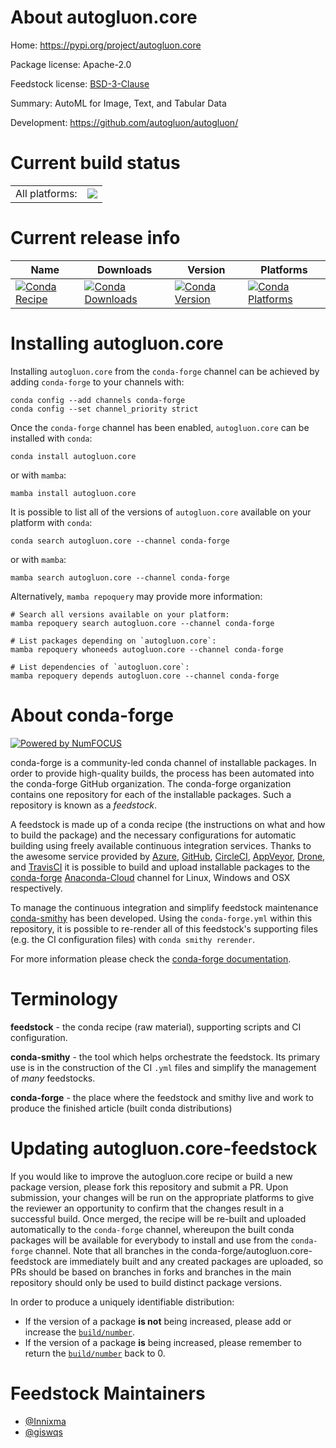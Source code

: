 About autogluon.core
====================

Home: https://pypi.org/project/autogluon.core

Package license: Apache-2.0

Feedstock license: [BSD-3-Clause](https://github.com/conda-forge/autogluon.core-feedstock/blob/main/LICENSE.txt)

Summary: AutoML for Image, Text, and Tabular Data

Development: https://github.com/autogluon/autogluon/

Current build status
====================


<table><tr><td>All platforms:</td>
    <td>
      <a href="https://dev.azure.com/conda-forge/feedstock-builds/_build/latest?definitionId=18444&branchName=main">
        <img src="https://dev.azure.com/conda-forge/feedstock-builds/_apis/build/status/autogluon.core-feedstock?branchName=main">
      </a>
    </td>
  </tr>
</table>

Current release info
====================

| Name | Downloads | Version | Platforms |
| --- | --- | --- | --- |
| [![Conda Recipe](https://img.shields.io/badge/recipe-autogluon.core-green.svg)](https://anaconda.org/conda-forge/autogluon.core) | [![Conda Downloads](https://img.shields.io/conda/dn/conda-forge/autogluon.core.svg)](https://anaconda.org/conda-forge/autogluon.core) | [![Conda Version](https://img.shields.io/conda/vn/conda-forge/autogluon.core.svg)](https://anaconda.org/conda-forge/autogluon.core) | [![Conda Platforms](https://img.shields.io/conda/pn/conda-forge/autogluon.core.svg)](https://anaconda.org/conda-forge/autogluon.core) |

Installing autogluon.core
=========================

Installing `autogluon.core` from the `conda-forge` channel can be achieved by adding `conda-forge` to your channels with:

```
conda config --add channels conda-forge
conda config --set channel_priority strict
```

Once the `conda-forge` channel has been enabled, `autogluon.core` can be installed with `conda`:

```
conda install autogluon.core
```

or with `mamba`:

```
mamba install autogluon.core
```

It is possible to list all of the versions of `autogluon.core` available on your platform with `conda`:

```
conda search autogluon.core --channel conda-forge
```

or with `mamba`:

```
mamba search autogluon.core --channel conda-forge
```

Alternatively, `mamba repoquery` may provide more information:

```
# Search all versions available on your platform:
mamba repoquery search autogluon.core --channel conda-forge

# List packages depending on `autogluon.core`:
mamba repoquery whoneeds autogluon.core --channel conda-forge

# List dependencies of `autogluon.core`:
mamba repoquery depends autogluon.core --channel conda-forge
```


About conda-forge
=================

[![Powered by
NumFOCUS](https://img.shields.io/badge/powered%20by-NumFOCUS-orange.svg?style=flat&colorA=E1523D&colorB=007D8A)](https://numfocus.org)

conda-forge is a community-led conda channel of installable packages.
In order to provide high-quality builds, the process has been automated into the
conda-forge GitHub organization. The conda-forge organization contains one repository
for each of the installable packages. Such a repository is known as a *feedstock*.

A feedstock is made up of a conda recipe (the instructions on what and how to build
the package) and the necessary configurations for automatic building using freely
available continuous integration services. Thanks to the awesome service provided by
[Azure](https://azure.microsoft.com/en-us/services/devops/), [GitHub](https://github.com/),
[CircleCI](https://circleci.com/), [AppVeyor](https://www.appveyor.com/),
[Drone](https://cloud.drone.io/welcome), and [TravisCI](https://travis-ci.com/)
it is possible to build and upload installable packages to the
[conda-forge](https://anaconda.org/conda-forge) [Anaconda-Cloud](https://anaconda.org/)
channel for Linux, Windows and OSX respectively.

To manage the continuous integration and simplify feedstock maintenance
[conda-smithy](https://github.com/conda-forge/conda-smithy) has been developed.
Using the ``conda-forge.yml`` within this repository, it is possible to re-render all of
this feedstock's supporting files (e.g. the CI configuration files) with ``conda smithy rerender``.

For more information please check the [conda-forge documentation](https://conda-forge.org/docs/).

Terminology
===========

**feedstock** - the conda recipe (raw material), supporting scripts and CI configuration.

**conda-smithy** - the tool which helps orchestrate the feedstock.
                   Its primary use is in the construction of the CI ``.yml`` files
                   and simplify the management of *many* feedstocks.

**conda-forge** - the place where the feedstock and smithy live and work to
                  produce the finished article (built conda distributions)


Updating autogluon.core-feedstock
=================================

If you would like to improve the autogluon.core recipe or build a new
package version, please fork this repository and submit a PR. Upon submission,
your changes will be run on the appropriate platforms to give the reviewer an
opportunity to confirm that the changes result in a successful build. Once
merged, the recipe will be re-built and uploaded automatically to the
`conda-forge` channel, whereupon the built conda packages will be available for
everybody to install and use from the `conda-forge` channel.
Note that all branches in the conda-forge/autogluon.core-feedstock are
immediately built and any created packages are uploaded, so PRs should be based
on branches in forks and branches in the main repository should only be used to
build distinct package versions.

In order to produce a uniquely identifiable distribution:
 * If the version of a package **is not** being increased, please add or increase
   the [``build/number``](https://docs.conda.io/projects/conda-build/en/latest/resources/define-metadata.html#build-number-and-string).
 * If the version of a package **is** being increased, please remember to return
   the [``build/number``](https://docs.conda.io/projects/conda-build/en/latest/resources/define-metadata.html#build-number-and-string)
   back to 0.

Feedstock Maintainers
=====================

* [@Innixma](https://github.com/Innixma/)
* [@giswqs](https://github.com/giswqs/)

